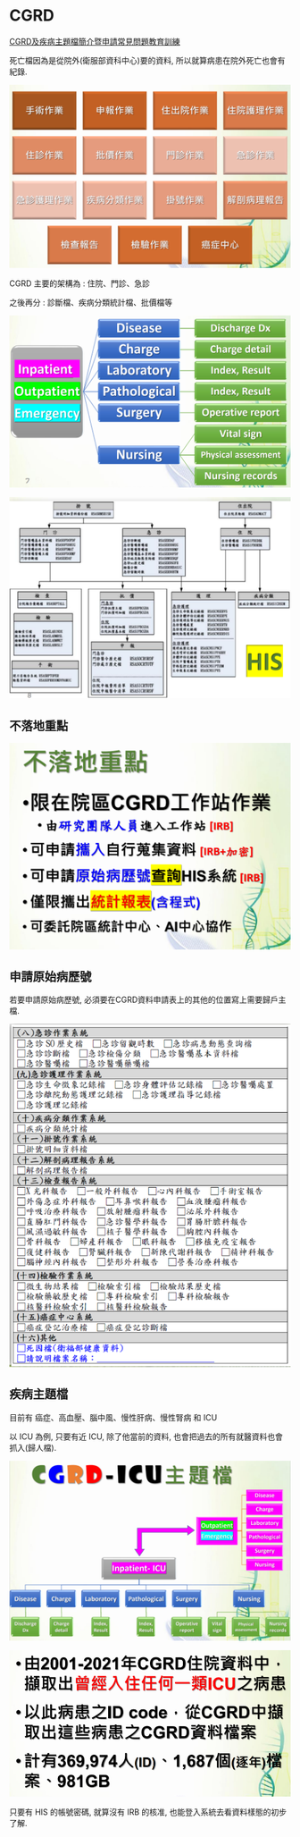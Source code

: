 <!-- markdownlint-disable MD033 -->
<!-- markdownlint-disable MD010 -->
<!-- markdownlint-disable MD037 -->

# CGRD

[CGRD及疾病主題檔簡介暨申請常見問題教育訓練](https://llg2.cgmh.org.tw/CourseLearn/G3S0RS230001001)

死亡檔因為是從院外(衛服部資科中心)要的資料, 所以就算病患在院外死亡也會有紀錄.

![CGRD1](圖片\CGRD\1.PNG)

CGRD 主要的架構為 : 住院、門診、急診

之後再分 : 診斷檔、疾病分類統計檔、批價檔等

![CGRD2](圖片\CGRD\2.PNG)

![CGRD3](圖片\CGRD\3.PNG)

## 不落地重點

![CGRD4](圖片\CGRD\4.PNG)

## 申請原始病歷號

若要申請原始病歷號, 必須要在CGRD資料申請表上的其他的位置寫上需要歸戶主檔.

![CGRD5](圖片\CGRD\5.PNG)

## 疾病主題檔

目前有 癌症、高血壓、腦中風、慢性肝病、慢性腎病 和 ICU

以 ICU 為例, 只要有近 ICU, 除了他當前的資料, 也會把過去的所有就醫資料也會抓入(歸人檔).

![CGRD6](圖片\CGRD\6.PNG)

![CGRD7](圖片\CGRD\7.PNG)

只要有 HIS 的帳號密碼, 就算沒有 IRB 的核准, 也能登入系統去看資料樣態的初步了解.

